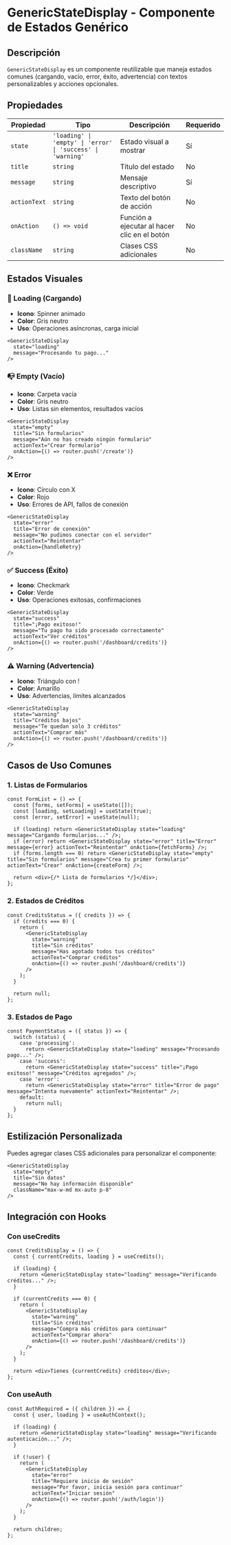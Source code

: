 # GenericStateDisplay - Componente de Estados Genérico

## Descripción

`GenericStateDisplay` es un componente reutilizable que maneja estados comunes (cargando, vacío, error, éxito, advertencia) con textos personalizables y acciones opcionales.

## Propiedades

| Propiedad | Tipo | Descripción | Requerido |
|-----------|------|-------------|-----------|
| `state` | `'loading' \| 'empty' \| 'error' \| 'success' \| 'warning'` | Estado visual a mostrar | Sí |
| `title` | `string` | Título del estado | No |
| `message` | `string` | Mensaje descriptivo | Sí |
| `actionText` | `string` | Texto del botón de acción | No |
| `onAction` | `() => void` | Función a ejecutar al hacer clic en el botón | No |
| `className` | `string` | Clases CSS adicionales | No |

## Estados Visuales

### 🔄 Loading (Cargando)
- **Icono**: Spinner animado
- **Color**: Gris neutro
- **Uso**: Operaciones asíncronas, carga inicial

```tsx
<GenericStateDisplay
  state="loading"
  message="Procesando tu pago..."
/>
```

### 📭 Empty (Vacío)
- **Icono**: Carpeta vacía
- **Color**: Gris neutro
- **Uso**: Listas sin elementos, resultados vacíos

```tsx
<GenericStateDisplay
  state="empty"
  title="Sin formularios"
  message="Aún no has creado ningún formulario"
  actionText="Crear formulario"
  onAction={() => router.push('/create')}
/>
```

### ❌ Error
- **Icono**: Círculo con X
- **Color**: Rojo
- **Uso**: Errores de API, fallos de conexión

```tsx
<GenericStateDisplay
  state="error"
  title="Error de conexión"
  message="No pudimos conectar con el servidor"
  actionText="Reintentar"
  onAction={handleRetry}
/>
```

### ✅ Success (Éxito)
- **Icono**: Checkmark
- **Color**: Verde
- **Uso**: Operaciones exitosas, confirmaciones

```tsx
<GenericStateDisplay
  state="success"
  title="¡Pago exitoso!"
  message="Tu pago ha sido procesado correctamente"
  actionText="Ver créditos"
  onAction={() => router.push('/dashboard/credits')}
/>
```

### ⚠️ Warning (Advertencia)
- **Icono**: Triángulo con !
- **Color**: Amarillo
- **Uso**: Advertencias, límites alcanzados

```tsx
<GenericStateDisplay
  state="warning"
  title="Créditos bajos"
  message="Te quedan solo 3 créditos"
  actionText="Comprar más"
  onAction={() => router.push('/dashboard/credits')}
/>
```

## Casos de Uso Comunes

### 1. Listas de Formularios
```tsx
const FormList = () => {
  const [forms, setForms] = useState([]);
  const [loading, setLoading] = useState(true);
  const [error, setError] = useState(null);

  if (loading) return <GenericStateDisplay state="loading" message="Cargando formularios..." />;
  if (error) return <GenericStateDisplay state="error" title="Error" message={error} actionText="Reintentar" onAction={fetchForms} />;
  if (forms.length === 0) return <GenericStateDisplay state="empty" title="Sin formularios" message="Crea tu primer formulario" actionText="Crear" onAction={createForm} />;

  return <div>{/* Lista de formularios */}</div>;
};
```

### 2. Estados de Créditos
```tsx
const CreditsStatus = ({ credits }) => {
  if (credits === 0) {
    return (
      <GenericStateDisplay
        state="warning"
        title="Sin créditos"
        message="Has agotado todos tus créditos"
        actionText="Comprar créditos"
        onAction={() => router.push('/dashboard/credits')}
      />
    );
  }
  
  return null;
};
```

### 3. Estados de Pago
```tsx
const PaymentStatus = ({ status }) => {
  switch (status) {
    case 'processing':
      return <GenericStateDisplay state="loading" message="Procesando pago..." />;
    case 'success':
      return <GenericStateDisplay state="success" title="¡Pago exitoso!" message="Créditos agregados" />;
    case 'error':
      return <GenericStateDisplay state="error" title="Error de pago" message="Intenta nuevamente" actionText="Reintentar" />;
    default:
      return null;
  }
};
```

## Estilización Personalizada

Puedes agregar clases CSS adicionales para personalizar el componente:

```tsx
<GenericStateDisplay
  state="empty"
  title="Sin datos"
  message="No hay información disponible"
  className="max-w-md mx-auto p-8"
/>
```

## Integración con Hooks

### Con useCredits
```tsx
const CreditsDisplay = () => {
  const { currentCredits, loading } = useCredits();

  if (loading) {
    return <GenericStateDisplay state="loading" message="Verificando créditos..." />;
  }

  if (currentCredits === 0) {
    return (
      <GenericStateDisplay
        state="warning"
        title="Sin créditos"
        message="Compra más créditos para continuar"
        actionText="Comprar ahora"
        onAction={() => router.push('/dashboard/credits')}
      />
    );
  }

  return <div>Tienes {currentCredits} créditos</div>;
};
```

### Con useAuth
```tsx
const AuthRequired = ({ children }) => {
  const { user, loading } = useAuthContext();

  if (loading) {
    return <GenericStateDisplay state="loading" message="Verificando autenticación..." />;
  }

  if (!user) {
    return (
      <GenericStateDisplay
        state="error"
        title="Requiere inicio de sesión"
        message="Por favor, inicia sesión para continuar"
        actionText="Iniciar sesión"
        onAction={() => router.push('/auth/login')}
      />
    );
  }

  return children;
};
```